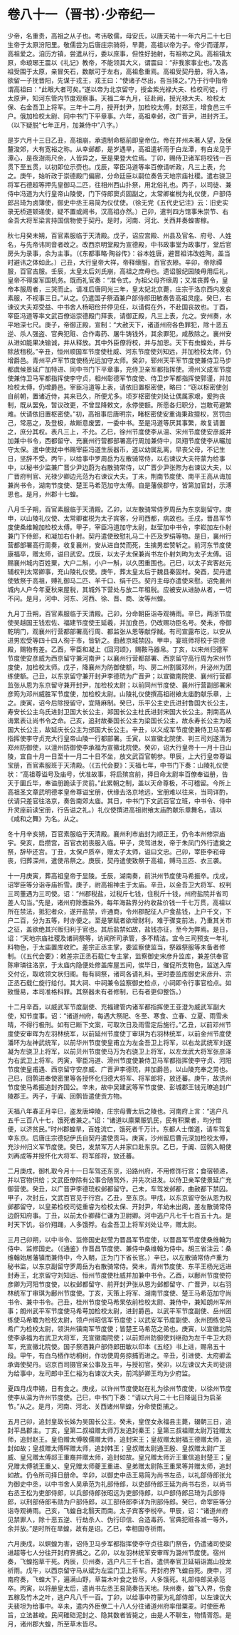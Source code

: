 # 卷八十一（晋书）·少帝纪一

少帝，名重贵，高祖之从子也。考讳敬儒，母安氏，以唐天祐十一年六月二十七日生帝于太原汾阳里。敬儒尝为后唐庄宗骑将，早薨，高祖以帝为子。帝少而谨厚，高祖爱之。洎历方镇，尝遣从行，委以庶事，但性好驰射，有祖祢之风。高祖镇太原，命琅琊王震以《礼记》教帝，不能领其大义，谓震曰：“非我家事业也。”及高祖受围于太原，亲冒矢石，数献可于左右，高祖愈重焉。高祖受契丹册，将入洛，欲留一子抚晋阳，先谋于戎王，戎王曰：“使诸子尽出，吾当择之。”乃于行中指帝谓高祖曰：“此眼大者可矣。”遂以帝为北京留守，授金紫光禄大夫、检校司徒，行太原尹，知河东管内节度观察事。天福二年九月，征赴阙，授光禄大夫、检校太保、右金吾卫上将军。三年十二月，授开封尹，加检校太傅，封郑王，增食邑三千户。俄加检校太尉、同中书门下平章事。六年，高祖幸邺，改广晋尹，进封齐王。（以下疑脱“七年正月，加兼侍中”八字。）

是岁六月十三日乙丑，高祖崩，承遗制命柩前即皇帝位。帝在并州未著人望，及保釐浚郊，大有宽裕之称。从幸邺都，是岁遇旱，高祖遣祈雨于白龙潭，有白龙见于潭心，是夜澍雨尺余，人皆异之，至是果登大位焉。丁卯，赐侍卫诸军将校钱一百贯下至五贯，以初即位示赍也。戊辰，宰臣冯道等率百僚请听政，凡三上表，允之。庚午，始听政于崇德殿门偏廊，分命廷臣以嗣位奏告天地宗庙社稷。遣右骁卫将军石德超等押先皇御马二匹，往相州西山扑祭，用北俗礼也。丙子，以司徒、兼侍中冯道为大行皇帝山陵使，门下侍郎窦贞固副之，太常卿崔棁为礼仪使，户部侍郎吕琦为卤簿使，御史中丞王易简为仪仗使。（徐无党《五代史记注》云：旧史实录无桥道顿递使，疑不置或阙书，汉高祖亦然。）己卯，遣判四方馆事朱崇节、右金吾大将军梁言持国信物使于契丹。是时，河南、河北、关西并奏蝗害稼。

秋七月癸未朔，百官素服临于天清殿。戊子，诏应宫殿、州县及官名、府号、人姓名，与先帝讳同音者改之。改西京明堂殿为宣德殿，中书政事堂为政事厅，堂后官房头为录事，余为主事。（《东都事略·陶谷传》：谷本姓唐，避晋祖讳改姓陶，盖当时避讳之体如此。）己丑，大行皇帝大祥，帝释缞服，百官衣縿。辛卯，帝除禫服，百官吉服。壬辰，太皇太后刘氏崩，高祖之庶母也。遗诏服纪园陵毋用后礼，皇帝不得废军国机务。既而礼官奏：“准令式，为祖父母齐缞周；又准丧葬令，皇帝本服周者，三哭而止。请准后唐同光三年，皇太妃北京薨，庄宗于洛京西内发哀素服，不视事三日。”从之。仍遣国子祭酒兼户部侍郎田敏奏告高祖灵座。癸巳，右谏议大夫郑受益、中书舍人杨昭俭并停见任，以请假在外，不赴国丧故也。丁酉，宰臣冯道等率文武百僚诣崇德殿门拜表，请御正殿，凡三上表，允之。安州奏，水平地深七尺。庚子，帝御正殿，宣制：“大赦天下，诸道州府各色罪犯，除十恶五逆、杀人强盗、官典犯赃、合作毒药、屠牛铸钱外，其余罪犯，咸赦除之。襄州安从进如能果决输诚，并从释放。其中外臣僚将校，并与加恩。天下有虫蝗处，并与除放租税。”辛丑，恒州顺国军节度使杜威、河东节度使刘知远，并加检校太师，仍增爵邑。青州平卢军节度使杨光远加守太师。癸卯，郓州天平军节度使兼侍卫马步都虞候景延广加特进、同中书门下平章事，充侍卫亲军都指挥使。滑州义成军节度使兼侍卫马军都指挥使李守贞，相州彰德军节度使、侍卫步军都指挥使郭谨，并加检校太傅，仍增爵邑。宰臣冯道等上表，请依旧置枢密使，略曰：“窃以枢密使创自前朝，置诸近侍，其来已久，所便尤多。顷岁枢密使刘处让偶属家艰，爰拘丧制，既从罢免，暂议改更，不曾显降敕文，永停使额。所愿各归职分，岂敢苟避繁难。伏请依旧置枢密使。”初，高祖事后唐明宗，睹枢密使安重诲秉政擅权，赏罚由己，常恶之，及登极，故断意废罢，一委中书。至是冯道等厌其事繁，故复请置之，庶分其权。表凡三上，不允。乙巳，徐州节度使李从温、宋州节度使安彦威并加兼中书令，西都留守、充襄州行营都部署高行周加兼侍中，凤翔节度使李从曮加守太保。遣中使就中书赐宰臣冯道生辰器币，道以幼属乱离，早丧父母，不记生日，坚辞不受。丙午，以给事中罗周岳为左散骑常侍，以右谏议大夫符蒙为给事中，以秘书少监兼广晋少尹边蔚为右散骑常侍，以广晋少尹张煦为右谏议大夫，以广晋府判官、光禄少卿边光范为右谏议大夫。丁未，荆南节度使、南平王高从诲加兼尚书令，湖南节度使、楚王马希范加守太傅。自是藩侯郡守，皆第加官封，示溥恩也。是月，州郡十七蝗。

八月壬子朔，百官素服临于天清殿。乙卯，以左散骑常侍罗周岳为东京副留守。庚申，以山陵礼仪使、太常卿崔棁为太子宾客，分司西都，病故也。壬戌，晋昌军节度使桑维翰加检校太傅。甲子，宰臣冯道加守太尉，赵莹加中书令，李崧加左仆射兼门下侍郎，和凝加右仆射。契丹遣使致慰礼马二十匹及罗绢等物。是日，襄州行营都部署高行周奏，收复襄州，安从进自焚而死，生擒男宏赞斩之。前河东节度使康福卒，赠太师，谥曰武安。戊辰，以太子太保兼尚书左仆射刘昫为太子太傅。诏赐襄州城内百姓粟，大户二斛，小户一斛，以久困重围也。己巳，以太子宾客赵元辅权判太常卿事，充山陵礼仪使。庚午，葬太皇太后于魏县秦固村。癸酉，契丹遣使致祭于高祖，赙礼御马二匹、羊千口、绢千匹。契丹主母亦遣使来慰。诏免襄州城内人户今年夏秋来屋税，其城外下营处与放二年租税。应被安从进胁从者，一切不问。是月，河中、河东、河西、徐、晋、商、汝等州蝗。

九月丁丑朔，百官素服临于天清殿。己卯，分命朝臣诣寺观祷雨。辛巳，两浙节度使吴越国王钱宏佐、福建节度使王延羲，并加食邑，仍改赐功臣名号。癸未，帝御乾明门，观襄州行营都部署高行周、都监张从恩等献俘馘。有司宣露布讫，以安从进男宏受等四十四人徇于市，皆斩之。曲赦京城禁囚。甲申，宴班师将校于崇德殿，赐物有差。乙酉，宰臣和凝上《回河颂》，赐鞍马器帛。丁亥，以宋州归德军节度使安彦威为西京留守兼河南尹；以襄州行营都部署、西京留守高行周为宋州节度使，加检校太师。戊子，降襄州为防御使额，均、房二州割属邓州，升泌州为团练使额。己丑，以东京留守兼开封尹李德珫为广晋尹；以宣徽南院使、襄州行营都监张从恩为东京留守兼开封尹，加检校太尉；以前同州节度使、襄州行营副部署宋彦筠为邓州威胜军节度使，加检校太尉。山陵礼仪使撰高祖祔飨太庙酌献乐章，上之。庚寅，诏今后除授留守，宜降麻制。癸巳，乐平公主史氏进封鲁国大长公主，寿安长公主乌氏进封卫国大长公主，郑国长公主杜氏进封宋国大长公主。荆南高从诲累表让尚书令之命。己亥，追封故秦国长公主为梁国长公主，故永寿长公主为岐国大长公主，故延庆长公主为邠国大长公主。辛丑，以义成军节度使兼侍卫马军都指挥使李守贞充大行皇帝山陵一行都部署。壬寅，以宣徽北院使、判三司刘遂清为郑州防御使，以澶州防御使李承福为宣徽北院使。癸卯，诏大行皇帝十一月十日山陵，宜自十月一日至十一月二十日不坐，放文武百官朝参。甲辰，上大行皇帝尊谥宝册，百官素服班于天清殿。（《五代会要》：天福七年，中书门下奏：山陵礼仪使状：“高祖尊谥号及庙号，伏准故事，将启殡宫前，择日命太尉率百僚奉谥册，告天于圜丘毕，奉谥册跪读于灵前。”此累朝之制，盖以天命尊极，不可稽留。今所上高祖圣文章武明德孝皇帝尊谥宝册，伏缘去洛京地远，宝册难以往来，当司详酌，伏请只差官往洛京，奏告南郊太庙。其日，中书门下文武百官立班，中书令、侍中升灵座前读宝册，行告谥之礼。）礼仪使撰进高祖祔飨太庙酌献乐章舞名，请以《咸和之舞》为名。从之。

冬十月辛亥朔，百官素服临于天清殿。襄州利市庙封为顺正王，仍令本州修崇庙宇。癸亥，启攒宫，百官衣初丧服入临。甲子，灵驾进发，帝于朱凤门外行遣奠之祭，辞毕还宫。丁丑，太保卢质卒，赠太子太师，谥曰文忠。己卯，宰臣李崧母丧，归葬深州，遣使吊祭之。庚辰，契丹遣使致祭于高祖，赙马三匹、衣三袭。

十一月庚寅，葬高祖皇帝于显陵。壬辰，湖南奏，前洪州节度使马希振卒。戊戌，诏宰臣等分诣寺庙祈雪。庚子，祔高祖神主于太庙。辛丑，以金吾卫大将军、权判三司董遇为三司使。诏：“州郡税盐，过税斤七钱，住税斤十钱，州府盐院并省司差人勾当。”先是，诸州府除蚕盐外，每年海盐界分约收盐价钱一千七万贯，高祖以所在禁法，抵犯者众，遂开盐禁，许通商，令州郡配征人户食盐钱，上户千文，下户二百，分为五等，时亦便之。至是掌赋者欲增财利，难于骤变前法，乃重其关市之征，盖欲绝其兴贩归利于官也。其后盐禁如故，盐钱亦征，至今为弊焉。是日，诏：“天地宗庙社稷及诸祠祭等，访闻所司承管，多不精洁。宜令三司预支一年礼料物色，于太庙置库收贮。差宗正丞主掌，委监察使监当，祭器祭服等未备者修制。（《五代会要》：敕差宗正丞石载仁专主掌，监察御史宋彦升监库，兼差供奉官陈审璘往洛京，于太庙内隐便处修盖库屋五间，俟毕日，催促所支物色，监送入库交付讫，取收领文状归阁。每有祠祭，诸司各请礼料。至时委监库御史宋彦升、宗正丞石载仁旋行给付。其大祠、中祠兼令监察御史检点，小祠即令行事官检点。如致慢易，本司准格科罪。其祭器未有者修制，已有者更仰整饬。）

十二月辛酉，以威武军节度副使、充福建管内诸军都指挥使王亚澄为威武军副大使，知节度事。诏：“诸道州府，每遇大祭祀、冬至、寒食、立春、立夏、雨雪未晴，不得行极刑。如有已断下文案，可取次日及雨雪定后施行。”乙丑，以前邓州节度使安审晖为左羽林统军，以前延州节度使丁审琪为右羽林统军，以前金州节度使潘环为左神武统军，以前华州节度使皇甫立为左金吾卫上将军，以右龙武统军刘遂凝为左骁卫上将军，以前贝州节度使马万为右骁卫上将军，以左龙武大将军张彦泽为右武卫上将军。丙寅，宰臣冯道、滑州节度使兼侍卫马军都指挥使李守贞、河阳节度使皇甫遇、西京留守安彦威、广晋尹李德珫，并加爵邑，以山陵充奉之劳也。己巳，回鹘进奉使密里等各授怀化归德大将军、将军郎将，放还蕃。庚午，故洪州节度使马希振追封齐国公。辛未，故中吴建武等军节度使、彭城郡王钱元璙追封广陵郡王。丙子，于阗、回鹘皆遣使贡方物。

天福八年春正月辛巳，盗发唐坤陵，庄宗母曹太后之陵也。河南府上言：“逃户凡五千三百八十七，饿死者兼之。”诏：“诸道以廪粟赈饥民，民有积粟者，均分借便，以济贫民。”时州郡蝗旱，百姓流亡，饿死者千万计。东都人士僧道，请车驾复幸东京。后唐庄宗德妃伊氏自契丹遣使贡马。庚寅，沙州留后曹元深加检校太傅，充沙州归义军节度使。癸巳，发禁军万人并家口赴东京。乙巳，于阗、回鹘入朝使刘再成等并授怀化大将军、将军郎将，放还蕃。

二月庚戌，御札取今月十一日车驾还东京，沿路州府，不用修饰行宫；食宿顿递，并以官物供给；文武臣僚除有公事合随驾外，并先次进发。以侍卫亲军使景延广充御营使。癸丑，以广晋尹李德珫权邺都留守。己未，车驾发邺都，曲赦都下禁囚。甲子，次封丘，文武百官见于行宫。乙丑，至东京。甲戌，以东京留守张从恩为权邺都留守，以皇弟检校司徒重睿为检校太保、开封尹，年幼未出阁，差左散骑常侍边蔚知府事。丁丑，以前太仆卿薛仁谦为卫尉卿。河中逃户凡七千七百五十九。是时天下饥，谷价翔踊，人多饿殍。右金吾卫上将军刘处让卒，赠太尉。

三月己卯朔，以中书令、监修国史赵莹为晋昌军节度使，以晋昌军节度使桑维翰为侍中、监修国史。（《通鉴》作晋昌节度使、兼侍中桑维翰为侍中。胡三省注云：桑维翰始居藩镇而兼侍中，今入朝，正为门下省长官。）辛巳，以左散骑常侍卢重为秘书监，以东京副留守罗周岳为右散骑常侍。癸未，青州节度使、东平王杨光远进封寿王，北京留守刘知远、恒州节度使杜威并加兼中书令。乙酉，以鄜州节度使符彦卿为河阳节度使，以权邺都留守、前开封尹张从恩为邺都留守、广晋尹，以右羽林统军丁审琪为鄜州节度使。丁亥，天策上将军、湖南节度使、楚王马希范加守尚书令、兼中书令。己丑，桂州节度使马希杲依前检校太尉、兼侍中，兼知朗州军州事；朗州武平军节度使马希萼加检校太尉，进封爵邑。以武平军节度副使、岳州团练使马希瞻为检校太尉，领卢州昭信军节度使；以武安军节度副使、永州团练使马希广为检校太尉，领洪州镇南军节度使；皆楚王马希范之弟也。庚寅，以宣徽北院使李承福为右武卫大将军，充宣徽南院使；以前郑州防御使刘继勋为左千牛卫大将军，充宣徽北院使。国子祭酒兼户部侍郎田敏以印本《五经》书上进，赐帛五十段。甲午，有白乌栖作坊桐树，作坊使周务掠捕而进之。辛丑，引进使、太府卿孟承诲使契丹。诏京百司摄官亲公事及五年，与授初官。癸卯，以左谏议大夫司徒诩为给事中，左司郎中王仁裕为右谏议大夫，前鸿胪卿王均为少府监。

夏四月戊申朔，日有食之。庚戌，以许州节度使赵在礼为徐州节度使，以徐州节度使李从温为许州节度使。己巳，中书门下奏：“请以六月二十七日降诞日为启圣节。”从之。是月，河南、河北、关西诸州旱蝗，分命使臣捕之。

五月己卯，追封皇故长姊为吴国长公主。癸未，皇侄女永福县主薨，辍朝三日，追封平昌郡主。丁亥，皇第二叔祖赠太师万友追封秦王；皇第三叔祖赠太尉万铨赠太师，追封赵王。皇伯赠太傅敬儒赠太师，追封宋王；皇叔赠太尉福王德赠太师，追封如故；皇叔赠太傅晖赠太师，追封韩王；皇叔赠太尉通王殷、皇叔赠太尉广王威、皇兄赠太傅郯王重裔并赠太师，追封如故。皇兄赠太师沂王重信追封楚王；皇兄赠太傅虢王重乂、皇兄赠太师夔王重进、皇弟赠太尉陈王重杲等并赠太师，追封如故。仍令所司择日册命。辛卯，以御史中丞王易简为尚书左丞，以礼部侍郎张允为御史中丞，以中书舍人吴承范为礼部侍郎，以吏部侍郎王延为尚书右丞，以尚书右丞王松为吏部侍郎，以兵部侍郎张昭远为吏部侍郎，以户部侍郎吕琦为兵部侍郎，以刑部侍郎韦勋为户部侍郎，以工部侍郎李详为刑部侍郎。癸巳，命宰臣等分诣寺观祷雨。己亥，飞蝗自北翳天而南。太子宾客李棁卒。甲辰，诏：“诸道州府见禁罪人，除十恶五逆、行劫杀人、伪行印信、合造毒药、官典犯赃各减一等外，余并放。”是时所在旱蝗，故有是诏。乙巳，幸相国寺祈雨。

六月庚戌，以螟蝗为害，诏侍卫马步军都指挥使李守贞往皋门祭告，仍遣诸司使梁进超等七人分往开封府界捕之。乙卯，以左羽林统军安审晖为潞州节度使。宿州奏，飞蝗抱草干死。丙辰，贝州奏，逃户凡三千七百。遣供奉官卫延韬诣嵩山投龙祈雨。戊午，以西京留守马从斌为左监门卫上将军。开封府界飞蝗自死。庚申，河南府奏，飞蝗大下，遍满山野，草苗木叶食之皆尽，人多饿死。礼部侍郎吴承范卒。丙寅，以将册皇太后，遣尚书左丞王易简奏告天地。陕州奏，蝗飞入界，伤食五稼及竹木之叶，逃户凡八千一百。丁卯，以给事中符蒙为礼部侍郎，以左谏议大夫裴坦为给事中。辛未，遣内外臣僚二十八人分往诸道州府率借粟麦。时使臣希旨，立法甚峻。民间碓硙泥封之、隐其数者皆毙之，由是人不聊生，物情胥怨。是月，诸州郡大蝗，所至草木皆尽。
